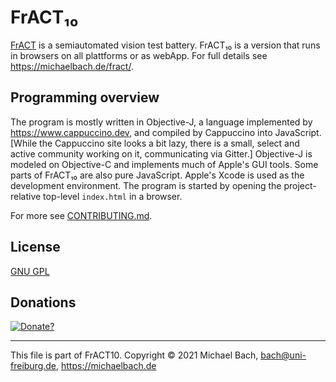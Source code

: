 # FrACT₁₀

[FrACT](https://michaelbach.de/fract/) is a semiautomated vision test battery. FrACT₁₀ is a version that runs in browsers on all plattforms or as webApp. For full details see <https://michaelbach.de/fract/>.

## Programming overview
The program is mostly written in Objective-J, a language implemented by <https://www.cappuccino.dev>, and compiled by Cappuccino into JavaScript. [While the Cappuccino site looks a bit lazy, there is a small, select and active community working on it, communicating via Gitter.] Objective-J is modeled on Objective-C and implements much of Apple's GUI tools. Some parts of FrACT₁₀ are also pure JavaScript. Apple's Xcode is used as the development environment. The program is started by opening the project-relative top-level `index.html` in a browser.

For more see [CONTRIBUTING.md](CONTRIBUTING.md).

<!--
## Some History
+ 2024-02-08 FrACT10 advances steadily, Cappuccino only slowly - at least based on Node now
+ 2021-06-01 made open source
+ 2020-05-24 created the github repository
+ 2015 began porting from the "classical" FrACT3.x.
-->

## License
[GNU GPL](LICENSE.md)


## Donations  
[![Donate?](https://www.paypalobjects.com/en_US/i/btn/btn_donate_SM.gif)](https://www.paypal.com/cgi-bin/webscr?cmd=_s-xclick&hosted_button_id=Z9ERGF97E67AJ)

<hr>

This file is part of FrACT10.
Copyright © 2021 Michael Bach, bach@uni-freiburg.de, <https://michaelbach.de>
